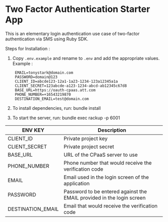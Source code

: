 # Two Factor Authentication Starter App

This is an elementary  login authentication use case of two-factor authentication via SMS using Ruby SDK.

Steps for Installation : 
1. Copy `.env.example` and rename to `.env` and add the appropriate values. 
Example :

		EMAIL=tonystark@domain.com
		PASSWORD=domain@123
		CLIENT_ID=abcde123-12a1-1a23-1234-123a12345a1a
		CLIENT_SECRET=123abcde-a123-1234-abcd-ab12345c67d8
		BASE_URL=https://oauth-cpaas.att.com
		PHONE_NUMBER=+16543219870
		DESTINATION_EMAIL=test@domain.com

2. To install dependencies, run:
bundle install

3. To start the server, run:
bundle exec rackup -p 6001

ENV KEY           | Description
----------------- | -------------
CLIENT_ID         | Private project key
CLIENT_SECRET     | Private project secret
BASE_URL          | URL of the CPaaS server to use
PHONE_NUMBER      | Phone number that would receive the verification code
EMAIL             | Email used in the login screen of the application
PASSWORD          | Password to be entered against the EMAIL provided in the login screen 
DESTINATION_EMAIL | Email that would receive the verification code